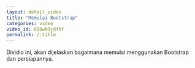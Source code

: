 ```yaml
---
layout: detail_video
title: "Memulai Bootstrap"
categories: video
video_id: 8Q0wN9jdfhY
permalink: /:title
---
```

Dividio ini, akan dijelaskan bagaimana memulai menggunakan Bootstrap dan persiapannya.